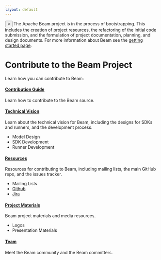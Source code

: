 ```yaml
---
layout: default
---
```

<p>
  <div class="alert alert-info alert-dismissible" role="alert">
  <span class="glyphicon glyphicon-flag" aria-hidden="true"></span>
  <button type="button" class="close" data-dismiss="alert" aria-label="Close"><span aria-hidden="true">&times;</span></button>
  The Apache Beam project is in the process of bootstrapping. This includes the creation of project resources, the refactoring of the initial code submission, and the formulation of project documentation, planning, and design documents. For more information about Beam see the <a href="/getting_started/">getting started page</a>.
  </div>
</p>

# Contribute to the Beam Project

Learn how you can contribute to Beam:

#### [Contribution Guide](contribution.html)
Learn how to contribute to the Beam source.

#### [Technical Vision](technical-vision.html)
Learn about the technical vision for Beam, including the designs for SDKs and runners, and the development process.

* Model Design
* SDK Development
* Runner Development

#### [Resources](resources.html)
Resources for contributing to Beam, including mailing lists, the main GitHub repo, and the issues tracker.

* Mailing Lists
* [Github](https://github.com/apache/incubator-beam)
* [Jira](https://issues.apache.org/jira/browse/BEAM/?selectedTab=com.atlassian.jira.jira-projects-plugin:summary-panel)

#### [Project Materials](proj-materials.html)
Beam project materials and media resources.

* Logos
* Presentation Materials

#### [Team](team.html)
Meet the Beam community and the Beam committers.
